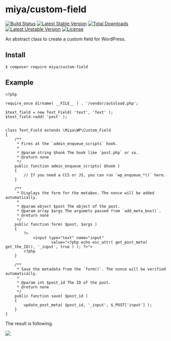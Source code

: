 # miya/custom-field

[![Build Status](https://travis-ci.org/miya0001/custom-field.svg?branch=master)](https://travis-ci.org/miya0001/custom-field)
[![Latest Stable Version](https://poser.pugx.org/miya/custom-field/v/stable)](https://packagist.org/packages/miya/custom-field)
[![Total Downloads](https://poser.pugx.org/miya/custom-field/downloads)](https://packagist.org/packages/miya/custom-field)
[![Latest Unstable Version](https://poser.pugx.org/miya/custom-field/v/unstable)](https://packagist.org/packages/miya/custom-field)
[![License](https://poser.pugx.org/miya/custom-field/license)](https://packagist.org/packages/miya/custom-field)

An abstract class to create a custom field for WordPress.

## Install

```
$ composer require miya/custom-field
```

## Example

```
<?php

require_once dirname( __FILE__ ) . '/vendor/autoload.php';

$text_field = new Text_Field( 'text', 'Text' );
$text_field->add( 'post' );


class Text_Field extends \Miya\WP\Custom_Field
{
	/**
	 * Fires at the `admin_enqueue_scripts` hook.
	 *
	 * @param string $hook The hook like `post.php` or so.
	 * @return none
	 */
	public function admin_enqueue_scripts( $hook )
	{
		// If you need a CCS or JS, you can run `wp_enqueue_*()` here.
	}

	/**
	 * Displays the form for the metabox. The nonce will be added automatically.
	 *
	 * @param object $post The object of the post.
	 * @param array $args The argumets passed from `add_meta_box()`.
	 * @return none
	 */
	public function form( $post, $args )
	{
		?>
			<input type="text" name="input"
					value="<?php echo esc_attr( get_post_meta( get_the_ID(), '_input', true ) ); ?>">
		<?php
	}

	/**
	 * Save the metadata from the `form()`. The nonce will be verified automatically.
	 *
	 * @param int $post_id The ID of the post.
	 * @return none
	 */
	public function save( $post_id )
	{
		update_post_meta( $post_id, '_input', $_POST['input'] );
	}
}
```

The result is following.

![](https://www.evernote.com/l/ABXdwD3SniRG87vOmH0juQw6yY5vxS7V7_cB/image.png)
